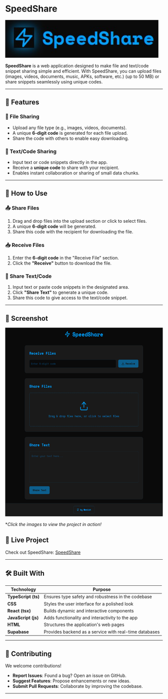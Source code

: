 # SpeedShare
<a href="https://speed-share.vercel.app/">
    <img src="SpeedShare.jpg" alt="SpeedShare User Interface" height="120">
</a>

**SpeedShare** is a web application designed to make file and text/code snippet sharing simple and efficient. With SpeedShare, you can upload files (images, videos, documents, music, APKs, software, etc.) (up to 50 MB) or share snippets seamlessly using unique codes.

---

## 📌 Features

### 🔗 File Sharing  
- Upload any file type (e.g., images, videos, documents).  
- A unique **6-digit code** is generated for each file upload.  
- Share the code with others to enable easy downloading.  

### 📝 Text/Code Sharing  
- Input text or code snippets directly in the app.  
- Receive a **unique code** to share with your recipient.  
- Enables instant collaboration or sharing of small data chunks.  

---

## 🚀 How to Use

### 📤 Share Files
1. Drag and drop files into the upload section or click to select files.  
2. A unique **6-digit code** will be generated.  
3. Share this code with the recipient for downloading the file.  

### 📥 Receive Files
1. Enter the **6-digit code** in the "Receive File" section.  
2. Click the **"Receive"** button to download the file.  

### 📝 Share Text/Code
1. Input text or paste code snippets in the designated area.  
2. Click **"Share Text"** to generate a unique code.  
3. Share this code to give access to the text/code snippet.  

---

## 🌟 Screenshot  
<!--
![SpeedShare User Interface](ScreenShot_SpeedShare.png)  
-->
<a href="https://speed-share.vercel.app/">
    <img src="ScreenShot_SpeedShare.png" alt="SpeedShare User Interface" height="600">
</a>


**Click the images to view the project in action!*

## 🔗 Live Project

Check out SpeedShare: [SpeedShare](https://speedshare.vercel.app)

---

## 🛠 Built With  

| Technology              | Purpose                                              |
|-------------------------|------------------------------------------------------|
| **TypeScript (ts)**     | Ensures type safety and robustness in the codebase   |
| **CSS**                 | Styles the user interface for a polished look        |
| **React (tsx)**         | Builds dynamic and interactive components            |
| **JavaScript (js)**     | Adds functionality and interactivity to the app      |
| **HTML**                | Structures the application's web pages               |
| **Supabase**            | Provides backend as a service with real-time databases|

---

## 🤝 Contributing  

We welcome contributions!  
- **Report Issues**: Found a bug? Open an issue on GitHub.  
- **Suggest Features**: Propose enhancements or new ideas.  
- **Submit Pull Requests**: Collaborate by improving the codebase.

---
